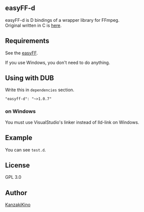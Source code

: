 easyFF-d
----

easyFF-d is D bindings of a wrapper library for FFmpeg.  
Original written in C is [here](https://github.com/KanzakiKino/easyFF).

## Requirements

See the [easyFF](https://github.com/KanzakiKino/easyFF).

If you use Windows, you don't need to do anything.

## Using with DUB

Write this in `dependencies` section.

    "easyff-d": "~>1.0.7"

### on Windows

You must use VisualStudio's linker instead of lld-link on Windows.

## Example

You can see `test.d`.

## License

GPL 3.0

## Author

[KanzakiKino](https://knzk.work/)
